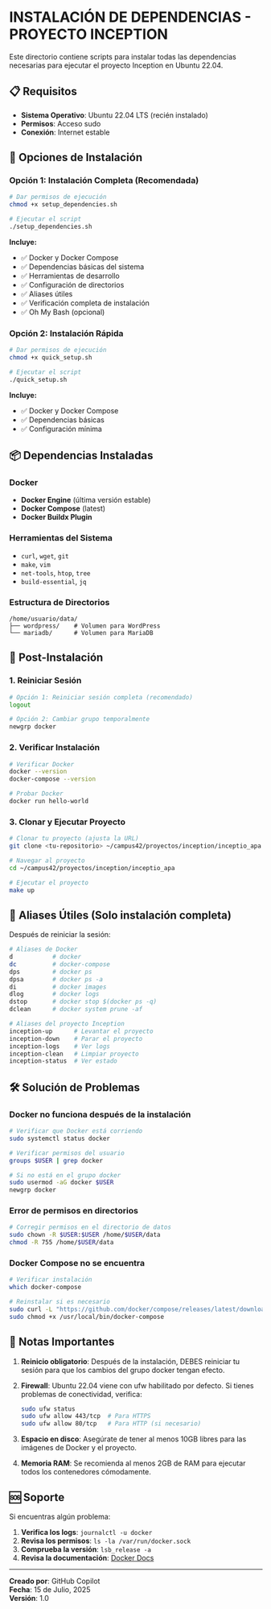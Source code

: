 # INSTALACIÓN DE DEPENDENCIAS - PROYECTO INCEPTION

Este directorio contiene scripts para instalar todas las dependencias necesarias para ejecutar el proyecto Inception en Ubuntu 22.04.

## 📋 Requisitos

- **Sistema Operativo**: Ubuntu 22.04 LTS (recién instalado)
- **Permisos**: Acceso sudo
- **Conexión**: Internet estable

## 🚀 Opciones de Instalación

### Opción 1: Instalación Completa (Recomendada)

```bash
# Dar permisos de ejecución
chmod +x setup_dependencies.sh

# Ejecutar el script
./setup_dependencies.sh
```

**Incluye:**
- ✅ Docker y Docker Compose
- ✅ Dependencias básicas del sistema
- ✅ Herramientas de desarrollo
- ✅ Configuración de directorios
- ✅ Aliases útiles
- ✅ Verificación completa de instalación
- ✅ Oh My Bash (opcional)

### Opción 2: Instalación Rápida

```bash
# Dar permisos de ejecución
chmod +x quick_setup.sh

# Ejecutar el script
./quick_setup.sh
```

**Incluye:**
- ✅ Docker y Docker Compose
- ✅ Dependencias básicas
- ✅ Configuración mínima

## 📦 Dependencias Instaladas

### Docker
- **Docker Engine** (última versión estable)
- **Docker Compose** (latest)
- **Docker Buildx Plugin**

### Herramientas del Sistema
- `curl`, `wget`, `git`
- `make`, `vim`
- `net-tools`, `htop`, `tree`
- `build-essential`, `jq`

### Estructura de Directorios
```
/home/usuario/data/
├── wordpress/    # Volumen para WordPress
└── mariadb/      # Volumen para MariaDB
```

## 🔧 Post-Instalación

### 1. Reiniciar Sesión
```bash
# Opción 1: Reiniciar sesión completa (recomendado)
logout

# Opción 2: Cambiar grupo temporalmente
newgrp docker
```

### 2. Verificar Instalación
```bash
# Verificar Docker
docker --version
docker-compose --version

# Probar Docker
docker run hello-world
```

### 3. Clonar y Ejecutar Proyecto
```bash
# Clonar tu proyecto (ajusta la URL)
git clone <tu-repositorio> ~/campus42/proyectos/inception/inceptio_apa

# Navegar al proyecto
cd ~/campus42/proyectos/inception/inceptio_apa

# Ejecutar el proyecto
make up
```

## 🎯 Aliases Útiles (Solo instalación completa)

Después de reiniciar la sesión:

```bash
# Aliases de Docker
d           # docker
dc          # docker-compose
dps         # docker ps
dpsa        # docker ps -a
di          # docker images
dlog        # docker logs
dstop       # docker stop $(docker ps -q)
dclean      # docker system prune -af

# Aliases del proyecto Inception
inception-up      # Levantar el proyecto
inception-down    # Parar el proyecto
inception-logs    # Ver logs
inception-clean   # Limpiar proyecto
inception-status  # Ver estado
```

## 🛠️ Solución de Problemas

### Docker no funciona después de la instalación
```bash
# Verificar que Docker está corriendo
sudo systemctl status docker

# Verificar permisos del usuario
groups $USER | grep docker

# Si no está en el grupo docker
sudo usermod -aG docker $USER
newgrp docker
```

### Error de permisos en directorios
```bash
# Corregir permisos en el directorio de datos
sudo chown -R $USER:$USER /home/$USER/data
chmod -R 755 /home/$USER/data
```

### Docker Compose no se encuentra
```bash
# Verificar instalación
which docker-compose

# Reinstalar si es necesario
sudo curl -L "https://github.com/docker/compose/releases/latest/download/docker-compose-$(uname -s)-$(uname -m)" -o /usr/local/bin/docker-compose
sudo chmod +x /usr/local/bin/docker-compose
```

## 📝 Notas Importantes

1. **Reinicio obligatorio**: Después de la instalación, DEBES reiniciar tu sesión para que los cambios del grupo docker tengan efecto.

2. **Firewall**: Ubuntu 22.04 viene con ufw habilitado por defecto. Si tienes problemas de conectividad, verifica:
   ```bash
   sudo ufw status
   sudo ufw allow 443/tcp  # Para HTTPS
   sudo ufw allow 80/tcp   # Para HTTP (si necesario)
   ```

3. **Espacio en disco**: Asegúrate de tener al menos 10GB libres para las imágenes de Docker y el proyecto.

4. **Memoria RAM**: Se recomienda al menos 2GB de RAM para ejecutar todos los contenedores cómodamente.

## 🆘 Soporte

Si encuentras algún problema:

1. **Verifica los logs**: `journalctl -u docker`
2. **Revisa los permisos**: `ls -la /var/run/docker.sock`
3. **Comprueba la versión**: `lsb_release -a`
4. **Revisa la documentación**: [Docker Docs](https://docs.docker.com/)

---

**Creado por**: GitHub Copilot  
**Fecha**: 15 de Julio, 2025  
**Versión**: 1.0
